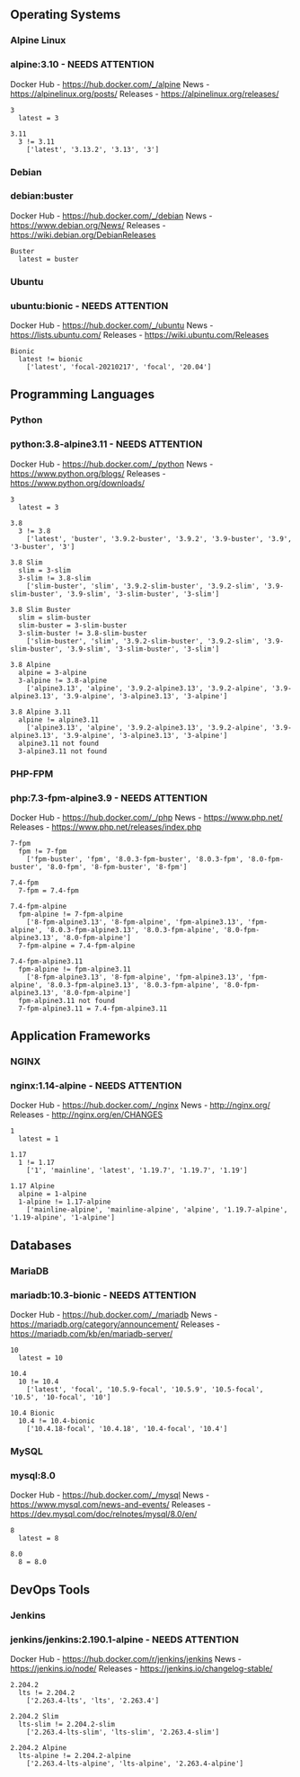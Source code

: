## Operating Systems

### Alpine Linux
### alpine:3.10 - NEEDS ATTENTION

Docker Hub - https://hub.docker.com/_/alpine
News - https://alpinelinux.org/posts/
Releases - https://alpinelinux.org/releases/

    3
      latest = 3

    3.11
      3 != 3.11
        ['latest', '3.13.2', '3.13', '3']



### Debian
### debian:buster

Docker Hub - https://hub.docker.com/_/debian
News - https://www.debian.org/News/
Releases - https://wiki.debian.org/DebianReleases

    Buster
      latest = buster



### Ubuntu
### ubuntu:bionic - NEEDS ATTENTION

Docker Hub - https://hub.docker.com/_/ubuntu
News - https://lists.ubuntu.com/
Releases - https://wiki.ubuntu.com/Releases

    Bionic
      latest != bionic
        ['latest', 'focal-20210217', 'focal', '20.04']



## Programming Languages

### Python
### python:3.8-alpine3.11 - NEEDS ATTENTION

Docker Hub - https://hub.docker.com/_/python
News - https://www.python.org/blogs/
Releases - https://www.python.org/downloads/

    3
      latest = 3

    3.8
      3 != 3.8
        ['latest', 'buster', '3.9.2-buster', '3.9.2', '3.9-buster', '3.9', '3-buster', '3']

    3.8 Slim
      slim = 3-slim
      3-slim != 3.8-slim
        ['slim-buster', 'slim', '3.9.2-slim-buster', '3.9.2-slim', '3.9-slim-buster', '3.9-slim', '3-slim-buster', '3-slim']

    3.8 Slim Buster
      slim = slim-buster
      slim-buster = 3-slim-buster
      3-slim-buster != 3.8-slim-buster
        ['slim-buster', 'slim', '3.9.2-slim-buster', '3.9.2-slim', '3.9-slim-buster', '3.9-slim', '3-slim-buster', '3-slim']

    3.8 Alpine
      alpine = 3-alpine
      3-alpine != 3.8-alpine
        ['alpine3.13', 'alpine', '3.9.2-alpine3.13', '3.9.2-alpine', '3.9-alpine3.13', '3.9-alpine', '3-alpine3.13', '3-alpine']

    3.8 Alpine 3.11
      alpine != alpine3.11
        ['alpine3.13', 'alpine', '3.9.2-alpine3.13', '3.9.2-alpine', '3.9-alpine3.13', '3.9-alpine', '3-alpine3.13', '3-alpine']
      alpine3.11 not found
      3-alpine3.11 not found



### PHP-FPM
### php:7.3-fpm-alpine3.9 - NEEDS ATTENTION

Docker Hub - https://hub.docker.com/_/php
News - https://www.php.net/
Releases - https://www.php.net/releases/index.php

    7-fpm
      fpm != 7-fpm
        ['fpm-buster', 'fpm', '8.0.3-fpm-buster', '8.0.3-fpm', '8.0-fpm-buster', '8.0-fpm', '8-fpm-buster', '8-fpm']

    7.4-fpm
      7-fpm = 7.4-fpm

    7.4-fpm-alpine
      fpm-alpine != 7-fpm-alpine
        ['8-fpm-alpine3.13', '8-fpm-alpine', 'fpm-alpine3.13', 'fpm-alpine', '8.0.3-fpm-alpine3.13', '8.0.3-fpm-alpine', '8.0-fpm-alpine3.13', '8.0-fpm-alpine']
      7-fpm-alpine = 7.4-fpm-alpine

    7.4-fpm-alpine3.11
      fpm-alpine != fpm-alpine3.11
        ['8-fpm-alpine3.13', '8-fpm-alpine', 'fpm-alpine3.13', 'fpm-alpine', '8.0.3-fpm-alpine3.13', '8.0.3-fpm-alpine', '8.0-fpm-alpine3.13', '8.0-fpm-alpine']
      fpm-alpine3.11 not found
      7-fpm-alpine3.11 = 7.4-fpm-alpine3.11



## Application Frameworks

### NGINX
### nginx:1.14-alpine - NEEDS ATTENTION

Docker Hub - https://hub.docker.com/_/nginx
News - http://nginx.org/
Releases - http://nginx.org/en/CHANGES

    1
      latest = 1

    1.17
      1 != 1.17
        ['1', 'mainline', 'latest', '1.19.7', '1.19.7', '1.19']

    1.17 Alpine
      alpine = 1-alpine
      1-alpine != 1.17-alpine
        ['mainline-alpine', 'mainline-alpine', 'alpine', '1.19.7-alpine', '1.19-alpine', '1-alpine']



## Databases

### MariaDB
### mariadb:10.3-bionic - NEEDS ATTENTION

Docker Hub - https://hub.docker.com/_/mariadb
News - https://mariadb.org/category/announcement/
Releases - https://mariadb.com/kb/en/mariadb-server/

    10
      latest = 10

    10.4
      10 != 10.4
        ['latest', 'focal', '10.5.9-focal', '10.5.9', '10.5-focal', '10.5', '10-focal', '10']

    10.4 Bionic
      10.4 != 10.4-bionic
        ['10.4.18-focal', '10.4.18', '10.4-focal', '10.4']



### MySQL
### mysql:8.0

Docker Hub - https://hub.docker.com/_/mysql
News - https://www.mysql.com/news-and-events/
Releases - https://dev.mysql.com/doc/relnotes/mysql/8.0/en/

    8
      latest = 8

    8.0
      8 = 8.0



## DevOps Tools

### Jenkins
### jenkins/jenkins:2.190.1-alpine - NEEDS ATTENTION

Docker Hub - https://hub.docker.com/r/jenkins/jenkins
News - https://jenkins.io/node/
Releases - https://jenkins.io/changelog-stable/

    2.204.2
      lts != 2.204.2
        ['2.263.4-lts', 'lts', '2.263.4']

    2.204.2 Slim
      lts-slim != 2.204.2-slim
        ['2.263.4-lts-slim', 'lts-slim', '2.263.4-slim']

    2.204.2 Alpine
      lts-alpine != 2.204.2-alpine
        ['2.263.4-lts-alpine', 'lts-alpine', '2.263.4-alpine']



